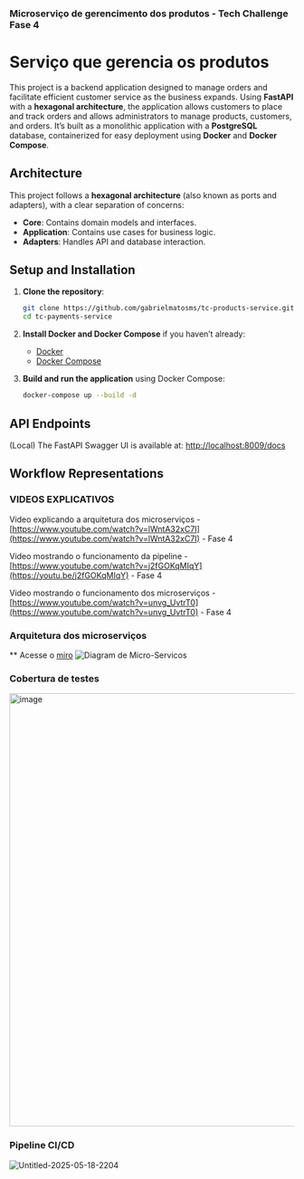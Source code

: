 ### Microserviço de gerencimento dos produtos - Tech Challenge Fase 4

# Serviço que gerencia os produtos

This project is a backend application designed to manage orders and facilitate efficient customer service as the business expands. Using **FastAPI** with a **hexagonal architecture**, the application allows customers to place and track orders and allows administrators to manage products, customers, and orders. It’s built as a monolithic application with a **PostgreSQL** database, containerized for easy deployment using **Docker** and **Docker Compose**.

## Architecture

This project follows a **hexagonal architecture** (also known as ports and adapters), with a clear separation of concerns:

- **Core**: Contains domain models and interfaces.
- **Application**: Contains use cases for business logic.
- **Adapters**: Handles API and database interaction.

## Setup and Installation

1. **Clone the repository**:

   ```bash
   git clone https://github.com/gabrielmatosms/tc-products-service.git
   cd tc-payments-service
   ```

2. **Install Docker and Docker Compose** if you haven’t already:

   - [Docker](https://docs.docker.com/get-docker/)
   - [Docker Compose](https://docs.docker.com/compose/install/)

3. **Build and run the application** using Docker Compose:

   ```bash
   docker-compose up --build -d
   ```

## API Endpoints

(Local) The FastAPI Swagger UI is available at: [http://localhost:8009/docs](http://localhost:8009/docs)

## Workflow Representations

### VIDEOS EXPLICATIVOS
Video explicando a arquitetura dos microserviços - [https://www.youtube.com/watch?v=lWntA32xC7I](https://www.youtube.com/watch?v=lWntA32xC7I) - Fase 4

Video mostrando o funcionamento da pipeline - [https://www.youtube.com/watch?v=j2fGOKqMIqY](https://youtu.be/j2fGOKqMIqY) - Fase 4

Video mostrando o funcionamento dos microserviços - [https://www.youtube.com/watch?v=unvg_UvtrT0](https://www.youtube.com/watch?v=unvg_UvtrT0) - Fase 4

### Arquitetura dos microserviços
** Acesse o [miro](https://miro.com/app/board/uXjVIy2LsaY=/)
![Diagram de Micro-Servicos](https://github.com/user-attachments/assets/0ea2dc40-3047-4001-88b7-61858c7c9bc9)

### Cobertura de testes
<img width="766" alt="image" src="https://github.com/user-attachments/assets/da528123-bdaf-4271-9f86-0d7fe2cbcb98" />

### Pipeline CI/CD
![Untitled-2025-05-18-2204](https://github.com/user-attachments/assets/3b2b7ba2-6504-49ae-83b8-693eaae97ac8)
